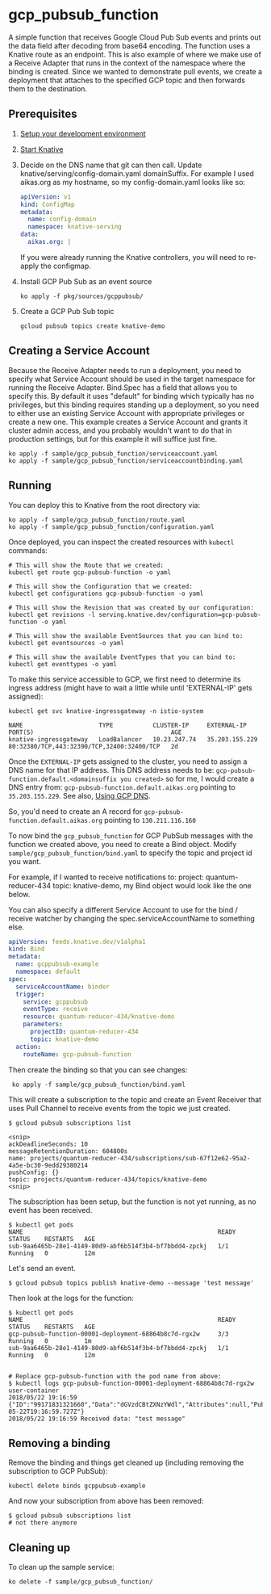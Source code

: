 # gcp_pubsub_function

A simple function that receives Google Cloud Pub Sub events and prints out the
data field after decoding from base64 encoding. The function uses a Knative
route as an endpoint. This is also example of where we make use of a Receive
Adapter that runs in the context of the namespace where the binding is created.
Since we wanted to demonstrate pull events, we create a deployment that
attaches to the specified GCP topic and then forwards them to the destination.

## Prerequisites

1. [Setup your development environment](../../DEVELOPMENT.md#getting-started)
1. [Start Knative](../../README.md#start-knative)
1. Decide on the DNS name that git can then call. Update knative/serving/config-domain.yaml domainSuffix.
For example I used aikas.org as my hostname, so my config-domain.yaml looks like so:

    ```yaml
    apiVersion: v1
    kind: ConfigMap
    metadata:
      name: config-domain
      namespace: knative-serving
    data:
      aikas.org: |
    ```

    If you were already running the Knative controllers, you will need to
    re-apply the configmap.

1. Install GCP Pub Sub as an event source

    ```shell
    ko apply -f pkg/sources/gcppubsub/
    ```

1. Create a GCP Pub Sub topic

    ```shell
    gcloud pubsub topics create knative-demo
    ```


## Creating a Service Account

Because the Receive Adapter needs to run a deployment, you need to specify what
Service Account should be used in the target namespace for running the Receive
Adapter. Bind.Spec has a field that allows you to specify this. By default it
uses "default" for binding which typically has no privileges, but this binding
requires standing up a deployment, so you need to either use an existing
Service Account with appropriate privileges or create a new one. This example
creates a Service Account and grants it cluster admin access, and you probably
wouldn't want to do that in production settings, but for this example it will
suffice just fine.


```shell
ko apply -f sample/gcp_pubsub_function/serviceaccount.yaml
ko apply -f sample/gcp_pubsub_function/serviceaccountbinding.yaml
```

## Running

You can deploy this to Knative from the root directory via:
```shell
ko apply -f sample/gcp_pubsub_function/route.yaml
ko apply -f sample/gcp_pubsub_function/configuration.yaml
```

Once deployed, you can inspect the created resources with `kubectl` commands:

```shell
# This will show the Route that we created:
kubectl get route gcp-pubsub-function -o yaml

# This will show the Configuration that we created:
kubectl get configurations gcp-pubsub-function -o yaml

# This will show the Revision that was created by our configuration:
kubectl get revisions -l serving.knative.dev/configuration=gcp-pubsub-function -o yaml

# This will show the available EventSources that you can bind to:
kubectl get eventsources -o yaml

# This will show the available EventTypes that you can bind to:
kubectl get eventtypes -o yaml
```

To make this service accessible to GCP, we first need to determine its ingress
address (might have to wait a little while until 'EXTERNAL-IP' gets assigned):

```shell
kubectl get svc knative-ingressgateway -n istio-system

NAME                     TYPE           CLUSTER-IP     EXTERNAL-IP      PORT(S)                                      AGE
knative-ingressgateway   LoadBalancer   10.23.247.74   35.203.155.229   80:32380/TCP,443:32390/TCP,32400:32400/TCP   2d
```

Once the `EXTERNAL-IP` gets assigned to the cluster, you need to assign a DNS name
for that IP address. This DNS address needs to be:
`gcp-pubsub-function.default.<domainsuffix you created>` so for me, I would
create a DNS entry from: `gcp-pubsub-function.default.aikas.org` pointing to
`35.203.155.229`. See also, [Using GCP
DNS](https://support.google.com/domains/answer/3290350).

So, you'd need to create an A record for
`gcp-pubsub-function.default.aikas.org` pointing to `130.211.116.160`

To now bind the `gcp_pubsub_function` for GCP PubSub messages with the function
we created above, you need to create a Bind object. Modify
`sample/gcp_pubsub_function/bind.yaml` to specify the topic and project id you
want.

For example, if I wanted to receive notifications to: project:
quantum-reducer-434 topic: knative-demo, my Bind object would look like the one
below.

You can also specify a different Service Account to use for the bind / receive
watcher by changing the spec.serviceAccountName to something else.

```yaml
apiVersion: feeds.knative.dev/v1alpha1
kind: Bind
metadata:
  name: gcppubsub-example
  namespace: default
spec:
  serviceAccountName: binder
  trigger:
    service: gcppubsub
    eventType: receive
    resource: quantum-reducer-434/knative-demo
    parameters:
      projectID: quantum-reducer-434
      topic: knative-demo
  action:
    routeName: gcp-pubsub-function
```

Then create the binding so that you can see changes:

```shell
 ko apply -f sample/gcp_pubsub_function/bind.yaml
```


This will create a subscription to the topic and create an Event Receiver that
uses Pull Channel to receive events from the topic we just created.

```shell
$ gcloud pubsub subscriptions list

<snip>
ackDeadlineSeconds: 10
messageRetentionDuration: 604800s
name: projects/quantum-reducer-434/subscriptions/sub-67f12e62-95a2-4a5e-bc30-9edd29380214
pushConfig: {}
topic: projects/quantum-reducer-434/topics/knative-demo
<snip>

```

The subscription has been setup, but the function is not yet running, as no
event has been received.


```shell
$ kubectl get pods
NAME                                                      READY     STATUS    RESTARTS   AGE
sub-9aa6465b-28e1-4149-80d9-abf6b514f3b4-bf7bbdd4-zpckj   1/1       Running   0          12m
```

Let's send an event.

```shell
$ gcloud pubsub topics publish knative-demo --message 'test message'
```

Then look at the logs for the function:

```shell
$ kubectl get pods
NAME                                                      READY     STATUS    RESTARTS   AGE
gcp-pubsub-function-00001-deployment-68864b8c7d-rgx2w     3/3       Running   0          1m
sub-9aa6465b-28e1-4149-80d9-abf6b514f3b4-bf7bbdd4-zpckj   1/1       Running   0          12m


# Replace gcp-pubsub-function with the pod name from above:
$ kubectl logs gcp-pubsub-function-00001-deployment-68864b8c7d-rgx2w user-container
2018/05/22 19:16:59 {"ID":"99171831321660","Data":"dGVzdCBtZXNzYWdl","Attributes":null,"PublishTime":"2018-05-22T19:16:59.727Z"}
2018/05/22 19:16:59 Received data: "test message"
```

## Removing a binding

Remove the binding and things get cleaned up (including removing the
subscription to GCP PubSub):

```shell
kubectl delete binds gcppubsub-example
```

And now your subscription from above has been removed:

```shell
$ gcloud pubsub subscriptions list
# not there anymore
```


## Cleaning up

To clean up the sample service:

```shell
ko delete -f sample/gcp_pubsub_function/
```
